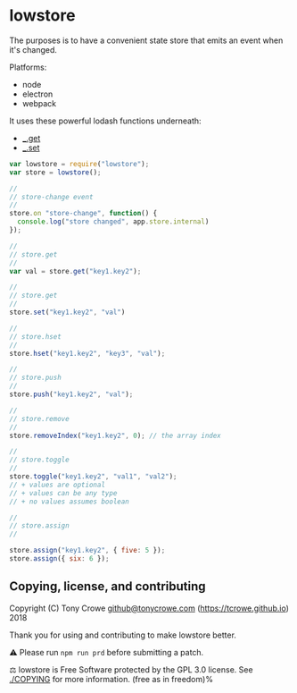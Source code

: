 
# lowstore

The purposes is to have a convenient state store that emits an event when it's changed.

Platforms:
+ node
+ electron
+ webpack

It uses these powerful lodash functions underneath:
+ [\_.get](https://lodash.com/docs/4.17.4#get)
+ [\_.set](https://lodash.com/docs/4.17.4#set)

```js
var lowstore = require("lowstore");
var store = lowstore();

//
// store-change event
//
store.on "store-change", function() {
  console.log("store changed", app.store.internal)
});

//
// store.get
//
var val = store.get("key1.key2");

//
// store.get
//
store.set("key1.key2", "val")

//
// store.hset
//
store.hset("key1.key2", "key3", "val");

//
// store.push
//
store.push("key1.key2", "val");

//
// store.remove
//
store.removeIndex("key1.key2", 0); // the array index

//
// store.toggle
//
store.toggle("key1.key2", "val1", "val2");
// + values are optional
// + values can be any type
// + no values assumes boolean

//
// store.assign
//

store.assign("key1.key2", { five: 5 });
store.assign({ six: 6 });
```

## Copying, license, and contributing

Copyright (C) Tony Crowe <github@tonycrowe.com> (https://tcrowe.github.io) 2018

Thank you for using and contributing to make lowstore better.

⚠️ Please run `npm run prd` before submitting a patch.

⚖️ lowstore is Free Software protected by the GPL 3.0 license. See [./COPYING](./COPYING) for more information. (free as in freedom)%
